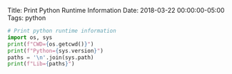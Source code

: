 Title: Print Python Runtime Information
Date: 2018-03-22 00:00:00-05:00
Tags: python



```python
# Print python runtime information
import os, sys
print(f"CWD={os.getcwd()}")
print(f"Python={sys.version}")
paths = '\n'.join(sys.path)
print(f"Lib={paths}")
```
